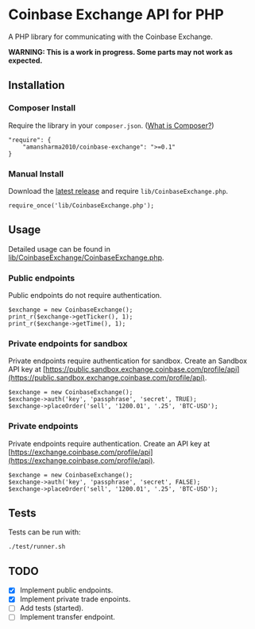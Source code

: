 # Coinbase Exchange API for PHP

A PHP library for communicating with the Coinbase Exchange.

**WARNING: This is a work in progress. Some parts may not work as expected.**

## Installation

### Composer Install

Require the library in your `composer.json`. ([What is Composer?](https://getcomposer.org/))

    "require": {
        "amansharma2010/coinbase-exchange": ">=0.1"
    }

### Manual Install

Download the [latest release](https://github.com/amansharma2010/coinbase-exchange-php/releases) and require `lib/CoinbaseExchange.php`.

    require_once('lib/CoinbaseExchange.php');

## Usage

Detailed usage can be found in [lib/CoinbaseExchange/CoinbaseExchange.php](lib/CoinbaseExchange/CoinbaseExchange.php).

### Public endpoints

Public endpoints do not require authentication.

    $exchange = new CoinbaseExchange();
    print_r($exchange->getTicker(), 1);
    print_r($exchange->getTime(), 1);

### Private endpoints for sandbox

Private endpoints require authentication for sandbox. Create an Sandbox API key at [https://public.sandbox.exchange.coinbase.com/profile/api](https://public.sandbox.exchange.coinbase.com/profile/api).

    $exchange = new CoinbaseExchange();
    $exchange->auth('key', 'passphrase', 'secret', TRUE);
    $exchange->placeOrder('sell', '1200.01', '.25', 'BTC-USD');

### Private endpoints

Private endpoints require authentication. Create an API key at [https://exchange.coinbase.com/profile/api](https://exchange.coinbase.com/profile/api).

    $exchange = new CoinbaseExchange();
    $exchange->auth('key', 'passphrase', 'secret', FALSE);
    $exchange->placeOrder('sell', '1200.01', '.25', 'BTC-USD');

## Tests

Tests can be run with:

    ./test/runner.sh

## TODO

- [x] Implement public endpoints.
- [x] Implement private trade enpoints.
- [ ] Add tests (started).
- [ ] Implement transfer endpoint.

